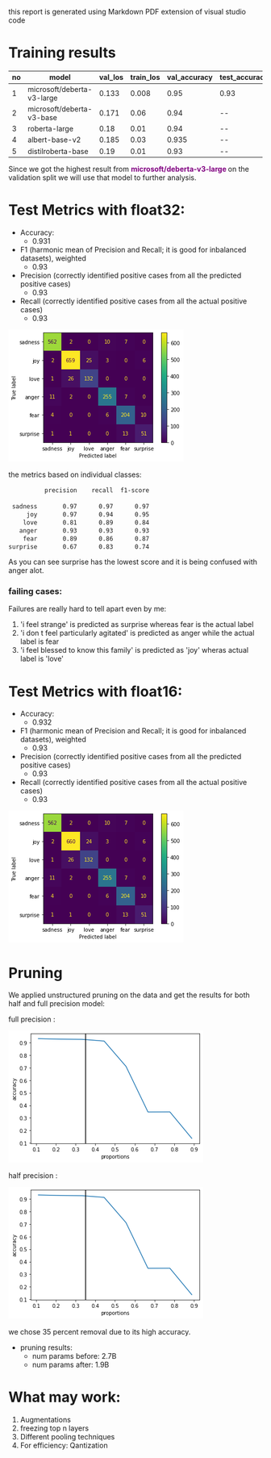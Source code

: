 this report is generated using Markdown PDF extension of visual studio code
# Training results

| no | model               |  val_los | train_los | val_accuracy  | test_accuracy| pooling type|
|---|--------------------|---|---|---|---|---|
| 1 | microsoft/deberta-v3-large  | 0.133  |  0.008 |  0.95| 0.93 | MeanPooling| 
| 2 | microsoft/deberta-v3-base | 0.171  |  0.06 |  0.94 | -- | MeanPooling| 
| 3 | roberta-large | 0.18  |  0.01 |  0.94 | -- | MeanPooling|  
| 4 | albert-base-v2 | 0.185  |  0.03 |  0.935 | -- | MeanPooling|
| 5 | distilroberta-base | 0.19  |  0.01 |  0.93 | -- | MeanPooling|

Since we got the highest result from <b style='color:purple'> microsoft/deberta-v3-large </b> on the validation split we will use that model to further analysis.

# Test Metrics with float32:
* Accuracy: 
    - 0.931
* F1 (harmonic mean of Precision and Recall; it is good for inbalanced datasets), weighted
    - 0.93
* Precision (correctly identified positive cases from all the predicted positive cases)
    - 0.93
* Recall (correctly identified positive cases from all the actual positive cases)
    - 0.93

<img src='../imgs/float32.png'/>

the metrics based on individual classes:

              precision    recall  f1-score

     sadness       0.97      0.97      0.97
         joy       0.97      0.94      0.95
        love       0.81      0.89      0.84
       anger       0.93      0.93      0.93
        fear       0.89      0.86      0.87
    surprise       0.67      0.83      0.74

As you can see surprise has the lowest score and it is being confused with anger alot.
### failing cases:
Failures are really hard to tell apart even by me:
1. 'i feel strange' is predicted as surprise whereas fear is the actual label
2. 'i don t feel particularly agitated' is predicted as anger while the actual label is fear
3. 'i feel blessed to know this family' is predicted as 'joy' wheras actual label is 'love'


# Test Metrics with float16:
* Accuracy: 
    - 0.932
* F1 (harmonic mean of Precision and Recall; it is good for inbalanced datasets), weighted
    - 0.93
* Precision (correctly identified positive cases from all the predicted positive cases)
    - 0.93
* Recall (correctly identified positive cases from all the actual positive cases)
    - 0.93

<img src='../imgs/float16.png'/>

# Pruning 
We applied unstructured pruning on the data and get the results for both half and full precision model:

full precision : 

<img src='../imgs/unstructured_pruning.png'/>

half precision : 

<img src='../imgs/unstructured_pruning_half.png'/>

we chose 35 percent removal due to its high accuracy.

* pruning results:
    - num params before: 2.7B
    - num params after: 1.9B



# What may  work:
1. Augmentations
2. freezing top n layers
3. Different pooling techniques
4. For efficiency: Qantization